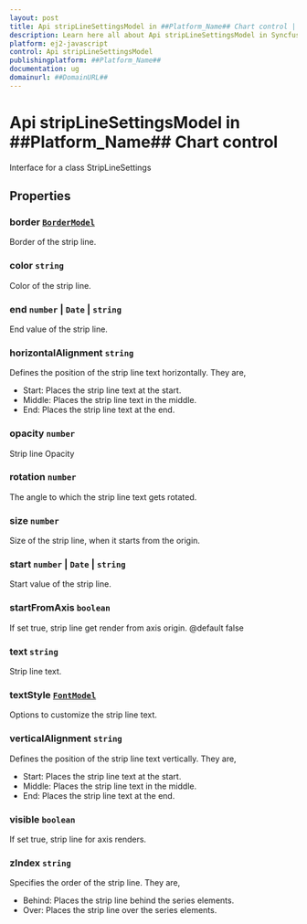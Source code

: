 ```yaml
---
layout: post
title: Api stripLineSettingsModel in ##Platform_Name## Chart control | Syncfusion
description: Learn here all about Api stripLineSettingsModel in Syncfusion ##Platform_Name## Chart control of Syncfusion Essential JS 2 and more.
platform: ej2-javascript
control: Api stripLineSettingsModel 
publishingplatform: ##Platform_Name##
documentation: ug
domainurl: ##DomainURL##
---
```


# Api stripLineSettingsModel in ##Platform_Name## Chart control

Interface for a class StripLineSettings

## Properties

### border [`BorderModel`](./api-borderModel.html)

Border of the strip line.

### color `string`

Color of the strip line.

### end `number` &#124;  `Date` &#124;  `string`

End value of the strip line.

### horizontalAlignment `string`

Defines the position of the strip line text horizontally. They are,
* Start: Places the strip line text at the start.
* Middle: Places the strip line text in the middle.
* End: Places the strip line text at the end.

### opacity `number`

Strip line Opacity

### rotation `number`

The angle to which the strip line text gets rotated.

### size `number`

Size of the strip line, when it starts from the origin.

### start `number` &#124;  `Date` &#124;  `string`

Start value of the strip line.

### startFromAxis `boolean`

 If set true, strip line get render from axis origin.
 @default false

### text `string`

Strip line text.

### textStyle [`FontModel`](./api-fontModel.html)

Options to customize the strip line text.

### verticalAlignment `string`

Defines the position of the strip line text vertically. They are,
* Start: Places the strip line text at the start.
* Middle: Places the strip line text in the middle.
* End: Places the strip line text at the end.

### visible `boolean`

If set true, strip line for axis renders.

### zIndex `string`

Specifies the order of the strip line. They are,
* Behind: Places the strip line behind the series elements.
* Over: Places the strip line over the series elements.
